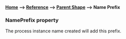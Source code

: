 __[Home](/) --> [Reference](/ref)  -->  [Parent Shape](javascript:history.back()) --> Name Prefix__

### NamePrefix property

The process instance name created will add this prefix.